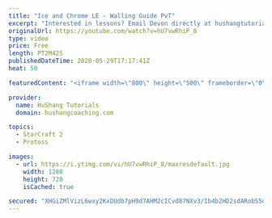 ```yaml
---
title: "Ice and Chrome LE - Walling Guide PvT"
excerpt: "Interested in lessons? Email Devon directly at hushangtutorials@outlook.com ------------------------------------------------------------------------------------------------------- Want to support HuShang Tutorials directly? Patreon is a website where you can contribute a monthly donation that will help"
originalUrl: https://youtube.com/watch?v=hU7vwRhiP_8
type: video
price: Free
length: PT2M42S
publishedDateTime: 2020-05-29T17:17:41Z
heat: 50

featuredContent: "<iframe width=\"800\" height=\"500\" frameborder=\"0\" src=\"https://www.youtube.com/embed/hU7vwRhiP_8\" allow=\"accelerometer; autoplay; encrypted-media; gyroscope; picture-in-picture\" allowfullscreen></iframe>"

provider:
  name: HuShang Tutorials
  domain: hushangcoaching.com

topics:
  - StarCraft 2
  - Protoss

images:
  - url: https://i.ytimg.com/vi/hU7vwRhiP_8/maxresdefault.jpg
    width: 1280
    height: 720
    isCached: true

secured: "XHGiZMlVizL6wxy2KxDUdb7pH9d7AHM2cICvd87NXv3/Ib4b2HD2sdARobS5dF+WVdL9up1/IivBFlO6dvfqqnJTxXuguQTrVMUAFA/qnifhxrdisd0ZkTms6fRKYHsryKkmTGSCP7srW5VqCQQ1woXmBEzLvgPtHlrc6pplWaBlTE2winU7gQIBe0aWracMAqj/yvcZ84T2Q3XeSZ8LW+wi4w9um5Ka7wDBebvSDYE6d7zpuTPXUoNdDqcS/kML0wk8owBJXh7bTN/t4EKz/ap1izRbYoY6GVi6e7jLyzAJCs20yt+NsiJoWfFWE6h0unkth1H7V0gtzNwvW4YQLibl23Vg+JkmXY2WhPfDxVI7//yzqKyqCA2+5yzmG4sauXBK+TuTykYucsbuPX+5BqLNfVPCB5FbDG78ByUTFHQ=;MVTzfMdHVGe0W18l7jXBsQ=="
---
```


